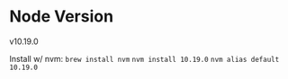 # Node Version

v10.19.0

Install w/ nvm:
`brew install nvm`
`nvm install 10.19.0`
`nvm alias default 10.19.0`
